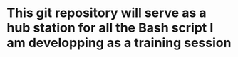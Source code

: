 # This git repository will serve as a hub station for all the Bash script I am developping as a training session 
